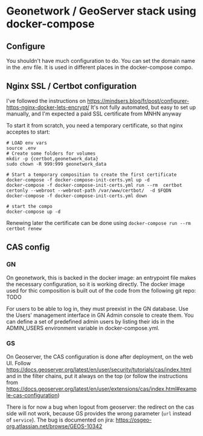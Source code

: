 # Geonetwork / GeoServer stack using docker-compose

## Configure

You shouldn't have much configuration to do. You can set the domain name in the .env file. It is used in different places in the docker-compose compo.

## Nginx SSL / Certbot configuration
I've followed the instructions on https://mindsers.blog/fr/post/configurer-https-nginx-docker-lets-encrypt/
It's not fully automated, but easy to set up manually, and I'm expected a paid SSL certificate from MNHN anyway

To start it from scratch, you need a temporary certificate, so that nginx acceptes to start:
```
# LOAD env vars
source .env
# Create some folders for volumes
mkdir -p {certbot,geonetwork_data}
sudo chown -R 999:999 geonetwork_data

# Start a temporary composition to create the first certificate
docker-compose -f docker-compose-init-certs.yml up -d
docker-compose -f docker-compose-init-certs.yml run --rm  certbot certonly --webroot --webroot-path /var/www/certbot/  -d $FQDN
docker-compose -f docker-compose-init-certs.yml down

# start the compo
docker-compose up -d
```

Renewing later the certificate can be done using `docker-compose run --rm certbot renew`


## CAS config

### GN
On geonetwork, this is backed in the docker image: an entrypoint file makes the necessary configuration, so it is working directly.
The docker image used for thic composition is built out of the code from the following git repo: TODO

For users to be able to log in, they must preexist in the GN database. Use the Users' management interface in GN Admin console to create them.
You can define a set of predefined admin users by listing their ids in the ADMIN_USERS environment variable in docker-compose.yml.


### GS
On Geoserver, the CAS configuration is done after deployment, on the web UI. Follow https://docs.geoserver.org/latest/en/user/security/tutorials/cas/index.html and in the filter chains, put it always on the top (or follow the instructions from https://docs.geoserver.org/latest/en/user/extensions/cas/index.html#example-cas-configuration)

There is for now a bug when logout from geoserver: the redirect on the cas side will not work, because GS provides the wrong parameter (`url` instead of `service`). The bug is documented on jira: https://osgeo-org.atlassian.net/browse/GEOS-10342
